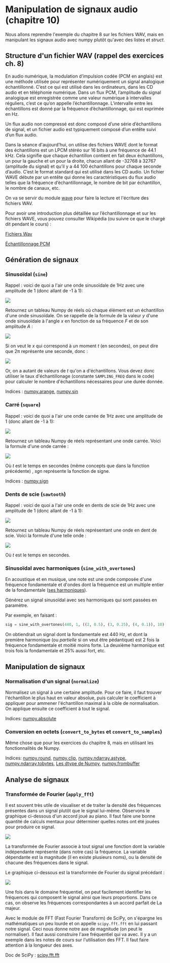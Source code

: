 # Manipulation de signaux audio  (chapitre 10)

<!-- Avant de commencer. Consulter les instructions à suivre dans [instructions.md](instructions.md) -->

Nous allons reprendre l'exemple du chapitre 8 sur les fichiers WAV, mais en manipulant les signaux audio avec numpy plutôt qu'avec des listes et *struct*.

## Structure d'un fichier WAV (rappel des exercices ch. 8)

En audio numérique, la modulation d’impulsion codée (PCM en anglais) est une méthode utilisée pour représenter numériquement un signal analogique échantillonné. C’est ce qui est utilisé dans les ordinateurs, dans les CD audio et en téléphonie numérique. Dans un flux PCM, l’amplitude du signal analogique est enregistrée comme une valeur numérique à intervalles réguliers, c’est ce qu’on appelle l’échantillonnage. L’intervalle entre les échantillons est donné par la fréquence d’échantillonnage, qui est exprimée en Hz.

Un flux audio non compressé est donc composé d’une série d’échantillons de signal, et un fichier audio est typiquement composé d’un entête suivi d’un flux audio.

Dans la séance d'aujourd'hui, on utilise des fichiers WAVE dont le format des échantillons est un LPCM stéréo sur 16 bits à une fréquence de 44.1 kHz. Cela signifie que chaque échantillon contient en fait deux échantillons, un pour la gauche et un pour la droite, chacun allant de -32768 à 32767 (amplitude du signal) et qu’il y a 44 100 échantillons pour chaque seconde d’audio. C’est le format standard qui est utilisé dans les CD audio. Un fichier WAVE débute par un entête qui donne les caractéristiques du flux audio telles que la fréquence d’échantillonnage, le nombre de bit par échantillon, le nombre de canaux, etc.

On va se servir du module [wave](https://docs.python.org/3/library/wave.html) pour faire la lecture et l'écriture des fichiers WAV.

Pour avoir une introduction plus détaillée sur l’échantillonnage et sur les fichiers WAVE, vous pouvez consulter Wikipédia (ou suivre ce que le chargé dit pendant le cours) :

[Fichiers Wav](fr.wikipedia.org/wiki/WAVEform_audio_format)

[Échantillonnage PCM](fr.wikipedia.org/wiki/Modulation_d'impulsion_codée)

## Génération de signaux

### Sinusoïdal (`sine`)

Rappel : voici de quoi a l'air une onde sinusoïdale de 1Hz avec une amplitude de 1 (donc allant de -1 à 1):

<img src="doc/sine_1hz.png">

Retournez un tableau Numpy de réels où chaque élément est un échantillon d'une onde sinusoïdale. On se rappelle de la formule de la valeur *y* d'une onde sinusoïdale à l'angle *x* en fonction de sa fréquence *F* et de son amplitude *A* :

<!-- y(x) = A \cdot \sin(F \cdot x) -->
<img src="https://latex.codecogs.com/png.latex?%5Cbg_white%20%5Clarge%20y%28x%29%20%3D%20A%20%5Ccdot%20%5Csin%28F%20%5Ccdot%20x%29">

Si on veut le *x* qui correspond à un moment *t* (en secondes), on peut dire que 2π représente une seconde, donc :

<!-- x(t) = 2 \pi t -->
<img src="https://latex.codecogs.com/png.latex?\bg_white%20\large%20x(t)%20=%202%20\pi%20t">

Or, on a autant de valeurs de *t* qu'on a d'échantillons. Vous devez donc utiliser le taux d'échantillonage (constante `SAMPLING_FREQ` dans le code) pour calculer le nombre d'échantillons nécessaires pour une durée donnée.

Indices :
    [numpy.arange](https://numpy.org/doc/stable/reference/generated/numpy.arange.html),
    [numpy.sin](https://numpy.org/doc/stable/reference/generated/numpy.sin.html)

### Carré (`square`)

Rappel : voici de quoi a l'air une onde carrée de 1Hz avec une amplitude de 1 (donc allant de -1 à 1):

<img src="doc/square_1hz.png">

Retournez un tableau Numpy de réels représentant une onde carrée. Voici la formule d'une onde carrée :

<!-- y(t) = \textup{sgn}(\sin(F \cdot 2 \pi t)) -->
<img src="https://latex.codecogs.com/png.latex?%5Cbg_white%20%5Clarge%20y%28t%29%20%3D%20%5Ctextup%7Bsgn%7D%28%5Csin%28F%20%5Ccdot%202%20%5Cpi%20t%29%29">

Où *t* est le temps en secondes (même concepts que dans la fonction précédente) , *sgn* représente la fonction de signe.

Indices :
    [numpy.sign](https://numpy.org/doc/stable/reference/generated/numpy.sign.html)

### Dents de scie (`sawtooth`)

Rappel : voici de quoi a l'air une onde en dents de scie de 1Hz avec une amplitude de 1 (donc allant de -1 à 1):

<img src="doc/sawtooth_1hz.png">

Retournez un tableau Numpy de réels représentant une onde en dent de scie. Voici la formule d'une telle onde :

<!-- y(t) = A \cdot 2 \left( t \cdot F - \left \lfloor \frac{1}{2} + t \cdot F \right \rfloor  \right) -->
<img src="https://latex.codecogs.com/png.latex?%5Cbg_white%20%5Clarge%20y%28t%29%20%3D%20A%20%5Ccdot%202%20%5Cleft%28%20t%20%5Ccdot%20F%20-%20%5Cleft%20%5Clfloor%20%5Cfrac%7B1%7D%7B2%7D%20&plus;%20t%20%5Ccdot%20F%20%5Cright%20%5Crfloor%20%5Cright%29">

Où *t* est le temps en secondes.

### Sinusoïdal avec harmoniques (`sine_with_overtones`)

En acoustique et en musique, une note est une onde composée d'une fréquence fondamentale et d'ondes dont la fréquence est un multiple entier de la fondamentale ([ses harmoniques](https://en.wikipedia.org/wiki/Harmonic_series_(music))).

Générez un signal sinusoïdal avec ses harmoniques qui sont passées en paramètre.

Par exemple, en faisant :

```python
sig = sine_with_overtones(440, 1, ((2, 0.5), (3, 0.25), (4, 0.1)), 10)
```

On obtiendrait un signal dont la fondamentale est 440 Hz, et dont la première harmonique (ou *partielle* si on veut être pédantique) est 2 fois la fréquence fondamentale et moitié moins forte. La deuxième harmonique est trois fois la fondamentale et 25% aussi fort, etc.

## Manipulation de signaux

### Normalisation d'un signal (`normalize`)

Normalisez un signal à une certaine amplitude. Pour ce faire, il faut trouver l'échantillon le plus haut en valeur absolue, puis calculer le coefficient à appliquer pour ammener l'échantillon maximal à la cible de normalisation. On applique ensuite ce coefficient à tout le signal.

Indices:
    [numpy.absolute](https://numpy.org/doc/stable/reference/generated/numpy.absolute.html)

### Conversion en octets (`convert_to_bytes` et `convert_to_samples`)

Même chose que pour les exercices du chapitre 8, mais en utilisant les fonctionnalités de Numpy.

Indices:
    [numpy.round](https://numpy.org/doc/stable/reference/generated/numpy.round.html),
    [numpy.clip](https://numpy.org/doc/stable/reference/generated/numpy.clip.html),
    [numpy.ndarray.astype](https://docs.scipy.org/doc/numpy-1.15.0/reference/generated/numpy.ndarray.astype.html),
    [numpy.ndarray.tobytes](https://numpy.org/doc/stable/reference/generated/numpy.ndarray.tobytes.html),
    [Les dtype de Numpy](https://numpy.org/doc/stable/reference/arrays.dtypes.html#arrays-dtypes-constructing),
    [numpy.frombuffer](https://numpy.org/doc/stable/reference/generated/numpy.frombuffer.html)

## Analyse de signaux

### Transformée de Fourier (`apply_fft`)

Il est souvent très utile de visualiser et de traiter la densité des fréquences présentes dans un signal plutôt que le signal lui-même. Observons le graphique ci-dessous d'un accord joué au piano. Il faut faire une bonne quantité de calculs mentaux pour déterminer quelles notes ont été jouées pour produire ce signal.

<img src="doc/a_major.png">

La transformée de Fourier associe à tout signal une fonction dont la variable indépendante représente (dans notre cas) la fréquence. La variable dépendante est la magnitude (il en existe plusieurs noms), ou la densité de chacune des fréquences dans le signal.

Le graphique ci-dessous est la transformée de Fourier du signal précédant :

<img src="doc/fft_a_major.png">

Une fois dans le domaine fréquentiel, on peut facilement identifier les fréquences qui composent le signal ainsi que leurs proportions. Dans ce cas, on observe les fréquences correspondantes à un accord parfait de La majeur.

Avec le module de FFT (Fast Fourier Transform) de SciPy, on s'épargne les mathématiques un peu lourde et on appelle `scipy.fft.fft` en lui passant notre signal. Ceci nous donne notre axe de magnitude (on peut le normaliser). Il faut aussi construire l'axe fréquentiel qui va avec. Il y a un exemple dans les notes de cours sur l'utilisation des FFT. Il faut faire attention à la longueur des axes.

Doc de SciPy : [scipy.fft.fft](https://docs.scipy.org/doc/scipy/reference/generated/scipy.fft.fft.html)

